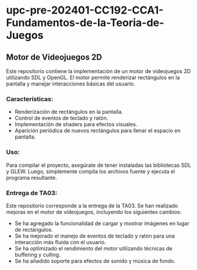 # upc-pre-202401-CC192-CCA1-Fundamentos-de-la-Teoria-de-Juegos

## Motor de Videojuegos 2D

Este repositorio contiene la implementación de un motor de videojuegos 2D utilizando SDL y OpenGL. El motor permite renderizar rectángulos en la pantalla y manejar interacciones básicas del usuario.

### Características:
* Renderización de rectángulos en la pantalla.
* Control de eventos de teclado y ratón.
* Implementación de shaders para efectos visuales.
* Aparición periódica de nuevos rectángulos para llenar el espacio en pantalla.

### Uso:
Para compilar el proyecto, asegúrate de tener instaladas las bibliotecas SDL y GLEW. Luego, simplemente compila los archivos fuente y ejecuta el programa resultante.

### Entrega de TA03:
Este repositorio corresponde a la entrega de la TA03. Se han realizado mejoras en el motor de videojuegos, incluyendo los siguientes cambios:

* Se ha agregado la funcionalidad de cargar y mostrar imágenes en lugar de rectángulos.
* Se ha mejorado el manejo de eventos de teclado y ratón para una interacción más fluida con el usuario.
* Se ha optimizado el rendimiento del motor utilizando técnicas de buffering y culling.
* Se ha añadido soporte para efectos de sonido y música de fondo.
